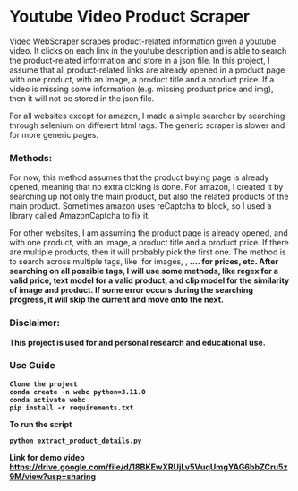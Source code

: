 # Youtube Video Product Scraper

Video WebScraper scrapes product-related information given a youtube video. It clicks on each link in
the youtube description and is able to search the product-related information and store in a json file.
In this project, I assume that all product-related links are already opened in a product page with one 
product, with an image, a product title and a product price. If a video is missing some information (e.g. missing product price and img),
then it will not be stored in the json file. 

For all websites except for amazon, I made a simple searcher by searching through selenium on different html tags.
The generic scraper is slower and for more generic pages.

### Methods:
For now, this method assumes that the product buying page is already opened, meaning that no extra clcking is done.
For amazon, I created it by searching up not only the main product, but also the related products of the main product. 
Sometimes amazon uses reCaptcha to block, so I used a library called AmazonCaptcha to fix it.

For other websites, I am assuming the product page is already opened, and with one 
product, with an image, a product title and a product price. If there are multiple products, then it will probably pick the 
first one. The method is to search across multiple tags, like <img> for images, <span>, <strong> .... for prices, etc.
After searching on all possible tags, I will use some methods, like regex for a valid price, text model for a valid product,
and clip model for the similarity of image and product. If some error occurs during the searching progress, it will skip the current
and move onto the next.


### Disclaimer:
This project is used for and personal research and educational use.

### Use Guide
```
Clone the project 
conda create -n webc python=3.11.0
conda activate webc
pip install -r requirements.txt
```
To run the script
```
python extract_product_details.py
```
Link for demo video
https://drive.google.com/file/d/18BKEwXRUjLv5VuqUmgYAG6bbZCru5z9M/view?usp=sharing

